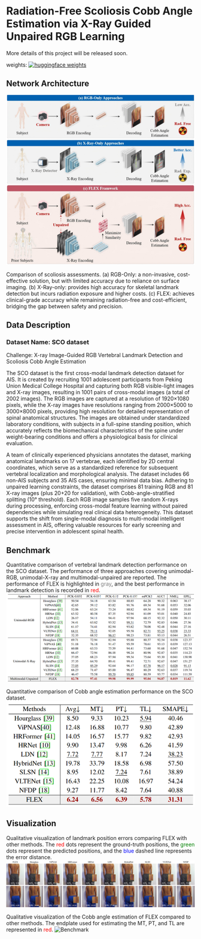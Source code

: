 # Radiation-Free Scoliosis Cobb Angle Estimation via X-Ray Guided Unpaired RGB Learning


More details of this project will be released soon.

weights: [![huggingface weights](https://img.shields.io/badge/%F0%9F%A4%97%20Weights-deepang/FLEX-yellow)](https://huggingface.co/deepang/FLEX)&nbsp;

## Network Architecture

![Overview](./figures/overview1.png)

Comparison of scoliosis assessments. (a) RGB-Only: a non-invasive, cost-effective solution, but with limited accuracy due to reliance on surface imaging. (b) X-Ray-only: provides high accuracy for skeletal landmark detection but incurs radiation exposure and higher costs. (c) FLEX: achieves clinical-grade accuracy while remaining radiation-free and cost-efficient, bridging the gap between safety and precision.



## Data Description
### Dataset Name: SCO dataset

Challenge: X-ray Image-Guided RGB Vertebral Landmark Detection and Scoliosis Cobb Angle Estimation

The SCO dataset is the first cross-modal landmark detection dataset for AIS. It is created by recruiting 1001 adolescent participants from Peking Union Medical College Hospital and capturing both RGB visible-light images and X-ray images, resulting in 1001 pairs of cross-modal images (a total of 2002 images). The RGB images are captured at a resolution of 1920×1080 pixels, while the X-ray images have resolutions ranging from 2000×5000 to 3000×8000 pixels, providing high resolution for detailed representation of spinal anatomical structures. The images are obtained under standardized laboratory conditions, with subjects in a full-spine standing position, which accurately reflects the biomechanical characteristics of the spine under weight-bearing conditions and offers a physiological basis for clinical evaluation.


A team of clinically experienced physicians annotates the dataset, marking anatomical landmarks on 17 vertebrae, each identified by 2D central coordinates, which serve as a standardized reference for subsequent vertebral localization and morphological analysis. The dataset includes 66 non-AIS subjects and 35 AIS cases, ensuring minimal data bias. Adhering to unpaired learning constraints, the dataset comprises 81 training RGB and 81 X-ray images (plus 20+20 for validation), with Cobb-angle-stratified splitting (10° threshold). Each RGB image samples five random X-rays during processing, enforcing cross-modal feature learning without paired dependencies while simulating real clinical data heterogeneity. This dataset supports the shift from single-modal diagnosis to multi-modal intelligent assessment in AIS, offering valuable resources for early screening and precise intervention in adolescent spinal health.

## Benchmark

 Quantitative comparison of vertebral landmark detection performance on the SCO dataset. The performance of three approaches covering unimodal-RGB, unimodal-X-ray and multimodal-unpaired are reported. The performance of FLEX is highlighted in <span style="color:gray;">gray</span>, and the best performance in landmark detection is recorded in <span style="color:red;">red</span>.
![Benchmark](./figures/benchmark1.png)

Quantitative comparison of Cobb angle estimation performance on the SCO dataset.
![Benchmark](./figures/benchmark2.png)

## Visualization
Qualitative visualization of landmark position errors comparing FLEX with other methods. The <span style="color:red;">red</span> dots represent the ground-truth positions, the <span style="color:green;">green</span> dots represent the predicted positions, and the <span style="color:blue;">blue</span> dashed line represents the error distance.
![Benchmark](./figures/landmark_visualization.png)

Qualitative visualization of the Cobb angle estimation of FLEX compared to other methods. The endplate used for estimating the MT, PT, and TL are represented in <span style="color:red;">red</span>.
![Benchmark](./figures/cobb_visualization.png)












